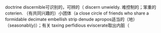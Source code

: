 doctrine
 discernible可识别的，可辨的（
 discern
unwieldy. 难控制的；笨重的
coterien. （有共同兴趣的）小团体（a close circle of friends who share a
formidable
decimate
embellish
strip
denude
apropos适当的（地）（seasonabl(y)）；有关
taxing
perfidious
eviscerate取出内脏（























